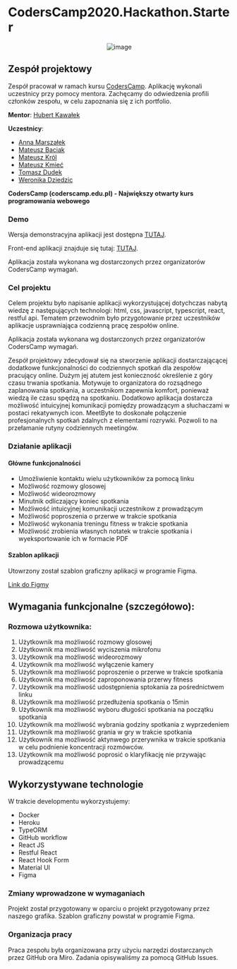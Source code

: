 # CodersCamp2020.Hackathon.Starter

<p align="center">
  <img src="https://user-images.githubusercontent.com/56504859/115958721-cfd38780-a508-11eb-8c79-b3f33ccb42bb.png" alt="image" />
</p>


## Zespół projektowy

Zespół pracował w ramach kursu [CodersCamp](https://coderscamp.pl/).
Aplikację wykonali uczestnicy przy pomocy mentora.
Zachęcamy do odwiedzenia profili członków zespołu, w celu zapoznania się z ich portfolio.

**Mentor**: [Hubert Kawałek](https://github.com/htk4)

**Uczestnicy**:

-   [Anna Marszałek](https://github.com/Ania-Em)
-   [Mateusz Baciak](https://github.com/bat098)
-   [Mateusz Król](https://github.com/KrolMateusz)
-   [Mateusz Kmieć](https://github.com/Haivex)
-   [Tomasz Dudek](https://github.com/dudeek)
-   [Weronika Dziedzic](https://github.com/blackrabbit2)

**CodersCamp (coderscamp.edu.pl) - Największy otwarty kurs programowania webowego** 

### Demo

Wersja demonstracyjna aplikacji jest dostępna [TUTAJ](https://coders-camp-hackathon.herokuapp.com/).

Front-end aplikacji znajduje się tutaj: [TUTAJ](https://github.com/CodersCamp2020-HK/CodersCamp2020.Project.FullStack-Node-React/tree/master/src/presentation/web).

Aplikacja została wykonana wg dostarczonych przez organizatorów CodersCamp wymagań.

### Cel projektu

Celem projektu było napisanie aplikacji wykorzystującej dotychczas nabytą wiedzę z następujących technologi: html, css, javascript, typescript, react, restful api.
Tematem przewodnim było przygotowanie przez uczestników aplikacje usprawniająca codzienną pracę zespołów online. 

Aplikacja została wykonana wg dostarczonych przez organizatorów CodersCamp wymagań.

Zespół projektowy zdecydował się na stworzenie aplikacji dostarczającącej dodatkowe funkcjonalności do codziennych spotkań dla zespołów pracujący online. Dużym jej atutem jest konieczność określenie z góry czasu trwania spotkania. Motywuje to organizatora do rozsądnego zaplanowania spotkania, a uczestnikom zapewnia komfort, ponieważ wiedzą ile czasu spędzą na spotkaniu. Dodatkowo aplikacja dostarcza możliwość intuicyjnej komunikacji pomiędzy prowadzącym a słuchaczami w postaci rekatywnych icon. MeetByte to doskonałe połączenie profesjonalnych spotkań zdalnych z elementami rozrywki. Pozwoli to na przełamanie rutyny codziennych meetingów. 

### Działanie aplikacji

#### Główne funkcjonalności

- Umożliwienie kontaktu wielu użytkowników za pomocą linku
- Możliwość rozmowy glosowej
- Możliwość wideorozmowy
- Minutnik odliczający koniec spotkania
- Możliwość intuicyjnej komunikacji uczestnikow z prowadzącym
- Możliwość poproszenia o przerwe w trakcie spotkania
- Możliwość wykonania treningu fitness w trakcie spotkania
- Możliwość zrobienia własnych notatek w trakcie spotkania i wyeksportowanie ich w formacie PDF

#### Szablon aplikacji

Utowrzony został szablon graficzny aplikacji w programie Figma. 

[Link do Figmy](https://www.figma.com/file/uyo1LnXStVzBgkc0gnczkT/Hackaton?node-id=7756%3A27877)

## Wymagania funkcjonalne (szczegółowo):

### Rozmowa użytkownika: 

1. Użytkownik ma możliwość rozmowy glosowej
2. Użytkownik ma możliwość wyciszenia mikrofonu
3. Użytkownik ma możliwość wideorozmowy
4. Użytkownik ma możliwość wyłączenie kamery
5. Użytkownik ma możliwość poproszenie o przerwe w trakcie spotkania
6. Użytkownik ma możliwość zaproponowania przerwy fitness
7. Użytkownik ma możliwość udostępnienia sptokania za pośrednictwem linku
8. Użytkownik ma możliwość przedłużenia spotkania o 15min
9. Użytkownik ma możliwość wyboru długości spotkania na początku spotkania
10. Użytkownik ma możliwość wybrania godziny spotkania z wyprzedeniem
11. Użytkownik ma możliwość grania w gry w trakcie spotkania 
12. Użytkownik ma możliwość aktynwego przerywnika w trakcie spotkania w celu podnienie koncentracji rozmówców.
13. Użytkownik ma możliwość poprosić o klaryfikację nie przywając prowadzącemu

## Wykorzystywane technologie

W trakcie developmentu wykorzystujemy:

-   Docker
-   Heroku
-   TypeORM
-   GitHub workflow
-   React JS
-   Restful React
-   React Hook Form
-   Material UI
-   Figma

### Zmiany wprowadzone w wymaganiach

Projekt został przygotowany w oparciu o projekt przygotowany przez naszego grafika. Szablon graficzny powstał w programie Figma.

### Organizacja pracy

Praca zespołu była organizowana przy użyciu narzędzi dostarczanych przez GitHub ora Miro.
Zadania opisywaliśmy za pomocą GitHub Issues. 
